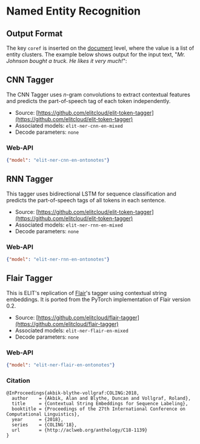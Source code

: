 # Named Entity Recognition

## Output Format

The key `coref` is inserted on the [document](../documentation/output_format.html#document) level, where the value is a list of entity clusters.
The example below shows output for the input text, "_Mr. Johnson bought a truck. He likes it very much!_":


## CNN Tagger

The CNN Tagger uses _n_-gram convolutions to extract contextual features and 
predicts the part-of-speech tag of each token independently.

* Source: [https://github.com/elitcloud/elit-token-tagger](https://github.com/elitcloud/elit-token-tagger)
* Associated models: `elit-ner-cnn-en-mixed`
* Decode parameters: `none`

### Web-API

```json
{"model": "elit-ner-cnn-en-ontonotes"}
```

## RNN Tagger

This tagger uses bidirectional LSTM for sequence classification and predicts the part-of-speech tags of all tokens in each sentence.  

* Source: [https://github.com/elitcloud/elit-token-tagger](https://github.com/elitcloud/elit-token-tagger)
* Associated models: `elit-ner-rnn-en-mixed`
* Decode parameters: `none`

### Web-API

```json
{"model": "elit-ner-rnn-en-ontonotes"}
```

## Flair Tagger

This is ELIT's replication of [Flair](https://github.com/zalandoresearch/flair/)'s tagger using contextual string embeddings.
It is ported from the PyTorch implementation of Flair version 0.2.

* Source: [https://github.com/elitcloud/flair-tagger](https://github.com/elitcloud/flair-tagger)
* Associated models: `elit-ner-flair-en-mixed`
* Decode parameters: `none` 

### Web-API

```json
{"model": "elit-ner-flair-en-ontonotes"}
```

### Citation

```text
@InProceedings{akbik-blythe-vollgraf:COLING:2018,
  author    = {Akbik, Alan and Blythe, Duncan and Vollgraf, Roland},
  title     = {Contextual String Embeddings for Sequence Labeling},
  booktitle = {Proceedings of the 27th International Conference on Computational Linguistics},
  year      = {2018},
  series    = {COLING'18},
  url       = {http://aclweb.org/anthology/C18-1139}
}
```

